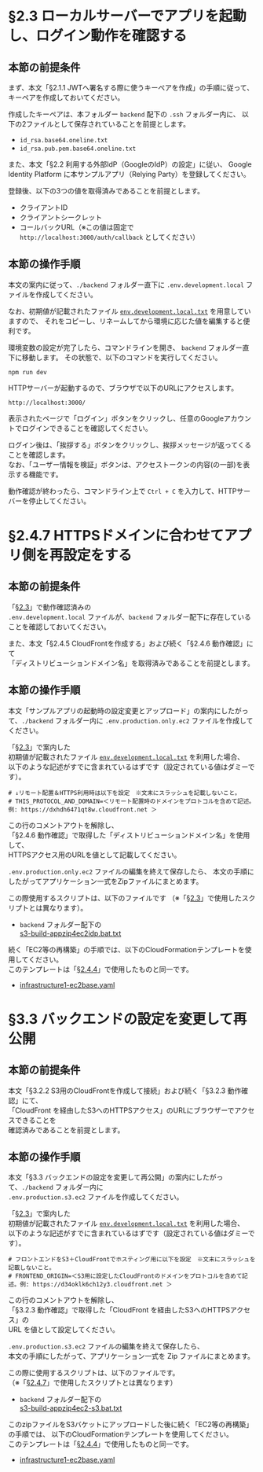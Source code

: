 # §2.3 ローカルサーバーでアプリを起動し、ログイン動作を確認する

## 本節の前提条件

まず、本文「§2.1.1 JWTへ署名する際に使うキーペアを作成」の手順に従って、
キーペアを作成しておいてください。

作成したキーペアは、本フォルダー `backend` 配下の `.ssh` フォルダー内に、
以下の2ファイルとして保存されていることを前提とします。

- `id_rsa.base64.oneline.txt`
- `id_rsa.pub.pem.base64.oneline.txt`

また、本文「§2.2 利用する外部IdP（GoogleのIdP）の設定」に従い、
Google Identity Platform に本サンプルアプリ（Relying Party）を登録してください。

登録後、以下の3つの値を取得済みであることを前提とします。

- クライアントID
- クライアントシークレット
- コールバックURL（※この値は固定で `http://localhost:3000/auth/callback` としてください）




## 本節の操作手順

本文の案内に従って、`./backend` フォルダー直下に 
`.env.development.local` ファイルを作成してください。

なお、初期値が記載されたファイル 
[`env.development.local.txt`](./env.development.local.txt) 
を用意していますので、
それをコピーし、リネームしてから環境に応じた値を編集すると便利です。

環境変数の設定が完了したら、コマンドラインを開き、
`backend` フォルダー直下に移動します。
その状態で、以下のコマンドを実行してください。

```
npm run dev
```

HTTPサーバーが起動するので、ブラウザで以下のURLにアクセスします。

```
http://localhost:3000/
```

表示されたページで「ログイン」ボタンをクリックし、任意のGoogleアカウントでログインできることを確認してください。

ログイン後は、「挨拶する」ボタンをクリックし、挨拶メッセージが返ってくることを確認します。  
なお、「ユーザー情報を検証」ボタンは、アクセストークンの内容(の一部)を表示する機能です。

動作確認が終わったら、コマンドライン上で `Ctrl + C` を入力して、HTTPサーバーを停止してください。






# §2.4.7 HTTPSドメインに合わせてアプリ側を再設定をする

## 本節の前提条件

「[§2.3](#23-ローカルサーバーでアプリを起動しログイン動作を確認する)」で動作確認済みの  
`.env.development.local` ファイルが、`backend` フォルダー配下に存在していることを確認しておいてください。

また、本文「§2.4.5 CloudFrontを作成する」および続く「§2.4.6 動作確認」にて  
「ディストリビューションドメイン名」を取得済みであることを前提とします。


## 本節の操作手順

本文「サンプルアプリの起動時の設定変更とアップロード」の案内にしたがって、`./backend` フォルダー内に 
`.env.production.only.ec2` ファイルを作成してください。

「[§2.3](#23-ローカルサーバーでアプリを起動しログイン動作を確認する)」で案内した  
初期値が記載されたファイル [`env.development.local.txt`](./env.development.local.txt) を利用した場合、  
以下のような記述がすでに含まれているはずです（設定されている値はダミーです）。

```
# ↓リモート配置＆HTTPS利用時は以下を設定　※文末にスラッシュを記載しないこと。
# THIS_PROTOCOL_AND_DOMAIN=＜リモート配置時のドメインをプロトコルを含めて記述。例: https://dxhdh6471qt8w.cloudfront.net ＞
```

この行のコメントアウトを解除し、  
「§2.4.6 動作確認」で取得した「ディストリビューションドメイン名」を使用して、  
HTTPSアクセス用のURLを値として記載してください。

`.env.production.only.ec2` ファイルの編集を終えて保存したら、
本文の手順にしたがってアプリケーション一式をZipファイルにまとめます。

この際使用するスクリプトは、以下のファイルです
（※「[§2.3](#23-ローカルサーバーでアプリを起動しログイン動作を確認する)」で使用したスクリプトとは異なります）。

* `backend` フォルダー配下の  
  [s3-build-appzip4ec2idp.bat.txt](./s3-build-appzip4ec2idp.bat.txt)

続く「EC2等の再構築」の手順では、以下のCloudFormationテンプレートを使用してください。  
このテンプレートは「[§2.4.4](../infrastructure/cloudformation/2-backend-infra-vpc-ec2/README.md)」で使用したものと同一です。

- [infrastructure1-ec2base.yaml](../infrastructure/cloudformation/2-backend-infra-vpc-ec2/infrastructure1-ec2base.yaml)








# §3.3 バックエンドの設定を変更して再公開

## 本節の前提条件

本文「§3.2.2 S3用のCloudFrontを作成して接続」および続く「§3.2.3 動作確認」にて、  
「CloudFront を経由したS3へのHTTPSアクセス」のURLにブラウザーでアクセスできることを  
確認済みであることを前提とします。


## 本節の操作手順

本文「§3.3 バックエンドの設定を変更して再公開」の案内にしたがって、`./backend` フォルダー内に  
`.env.production.s3.ec2` ファイルを作成してください。

「[§2.3](#23-ローカルサーバーでアプリを起動しログイン動作を確認する)」で案内した  
初期値が記載されたファイル [`env.development.local.txt`](./env.development.local.txt) を利用した場合、  
以下のような記述がすでに含まれているはずです（設定されている値はダミーです）。

```
# フロントエンドをS3＋CloudFrontでホスティング用に以下を設定　※文末にスラッシュを記載しないこと。
# FRONTEND_ORIGIN=＜S3用に設定したCloudFrontのドメインをプロトコルを含めて記述。例: https://d34oklk6ch12y3.cloudfront.net ＞
```

この行のコメントアウトを解除し、  
「§3.2.3 動作確認」で取得した「CloudFront を経由したS3へのHTTPSアクセス」の  
URL を値として設定してください。

`.env.production.s3.ec2` ファイルの編集を終えて保存したら、  
本文の手順にしたがって、アプリケーション一式を Zip ファイルにまとめます。

この際に使用するスクリプトは、以下のファイルです。  
（※「[§2.4.7](#247-httpsドメインに合わせてアプリ側を再設定をする)」で使用したスクリプトとは異なります）

* `backend` フォルダー配下の  
  [s3-build-appzip4ec2-s3.bat.txt](./s3-build-appzip4ec2-s3.bat.txt)

このzipファイルをS3バケットにアップロードした後に続く「EC2等の再構築」の手順では、
以下のCloudFormationテンプレートを使用してください。  
このテンプレートは「[§2.4.4](../infrastructure/cloudformation/2-backend-infra-vpc-ec2/README.md)」で使用したものと同一です。

- [infrastructure1-ec2base.yaml](../infrastructure/cloudformation/2-backend-infra-vpc-ec2/infrastructure1-ec2base.yaml)


